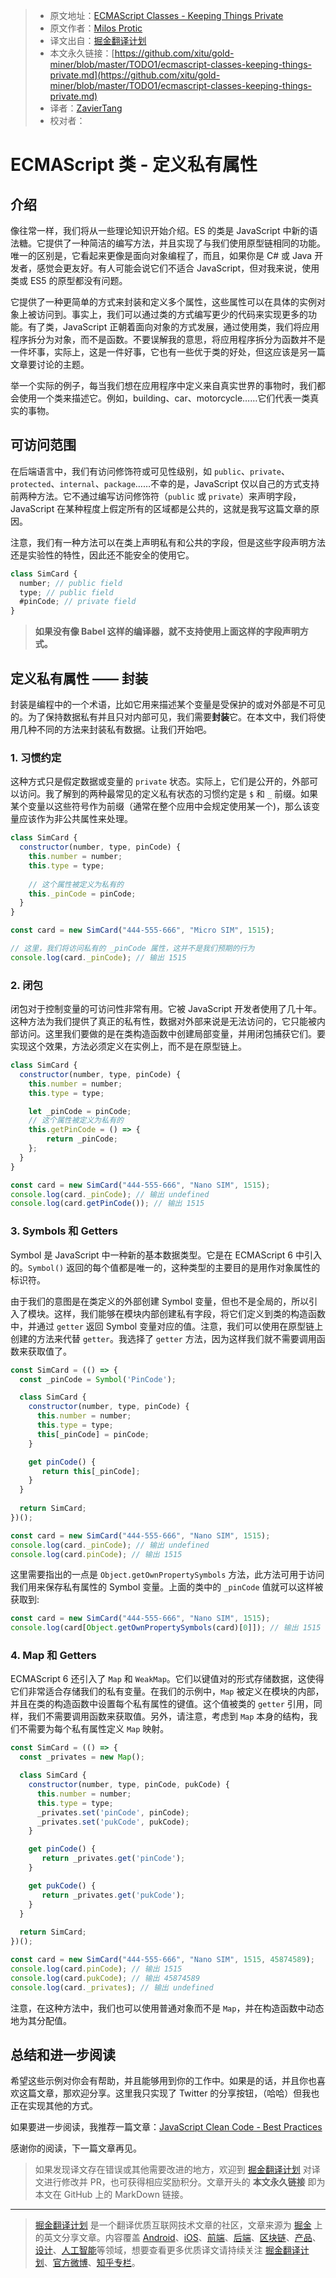 > * 原文地址：[ECMAScript Classes - Keeping Things Private](https://devinduct.com/blogpost/23/ecmascript-classes-keeping-things-private)
> * 原文作者：[Milos Protic](https://devinduct.com/blogpost/23/ecmascript-classes-keeping-things-private)
> * 译文出自：[掘金翻译计划](https://github.com/xitu/gold-miner)
> * 本文永久链接：[https://github.com/xitu/gold-miner/blob/master/TODO1/ecmascript-classes-keeping-things-private.md](https://github.com/xitu/gold-miner/blob/master/TODO1/ecmascript-classes-keeping-things-private.md)
> * 译者：[ZavierTang](https://github.com/ZavierTang)
> * 校对者：

# ECMAScript 类 - 定义私有属性

## 介绍

像往常一样，我们将从一些理论知识开始介绍。ES 的类是 JavaScript 中新的语法糖。它提供了一种简洁的编写方法，并且实现了与我们使用原型链相同的功能。唯一的区别是，它看起来更像是面向对象编程了，而且，如果你是 C# 或 Java 开发者，感觉会更友好。有人可能会说它们不适合 JavaScript，但对我来说，使用类或 ES5 的原型都没有问题。

它提供了一种更简单的方式来封装和定义多个属性，这些属性可以在具体的实例对象上被访问到。事实上，我们可以通过类的方式编写更少的代码来实现更多的功能。有了类，JavaScript 正朝着面向对象的方式发展，通过使用类，我们将应用程序拆分为对象，而不是函数。不要误解我的意思，将应用程序拆分为函数并不是一件坏事，实际上，这是一件好事，它也有一些优于类的好处，但这应该是另一篇文章要讨论的主题。

举一个实际的例子，每当我们想在应用程序中定义来自真实世界的事物时，我们都会使用一个类来描述它。例如，building、car、motorcycle……它们代表一类真实的事物。

## 可访问范围

在后端语言中，我们有访问修饰符或可见性级别，如 `public`、`private`、`protected`、`internal`、`package`……不幸的是，JavaScript 仅以自己的方式支持前两种方法。它不通过编写访问修饰符（`public` 或 `private`）来声明字段，JavaScript 在某种程度上假定所有的区域都是公共的，这就是我写这篇文章的原因。

注意，我们有一种方法可以在类上声明私有和公共的字段，但是这些字段声明方法还是实验性的特性，因此还不能安全的使用它。

```js
class SimCard {
  number; // public field
  type; // public field
  #pinCode; // private field
}
```

> **如果没有像 Babel 这样的编译器，就不支持使用上面这样的字段声明方式。**

## 定义私有属性 —— 封装

封装是编程中的一个术语，比如它用来描述某个变量是受保护的或对外部是不可见的。为了保持数据私有并且只对内部可见，我们需要**封装**它。在本文中，我们将使用几种不同的方法来封装私有数据。让我们开始吧。

### 1. 习惯约定

这种方式只是假定数据或变量的 `private` 状态。实际上，它们是公开的，外部可以访问。我了解到的两种最常见的定义私有状态的习惯约定是 `$` 和 `_` 前缀。如果某个变量以这些符号作为前缀（通常在整个应用中会规定使用某一个)，那么该变量应该作为非公共属性来处理。

```js
class SimCard {
  constructor(number, type, pinCode) {
    this.number = number;
    this.type = type;
    
    // 这个属性被定义为私有的
    this._pinCode = pinCode;
  }
}

const card = new SimCard("444-555-666", "Micro SIM", 1515);

// 这里，我们将访问私有的 _pinCode 属性，这并不是我们预期的行为
console.log(card._pinCode); // 输出 1515
```

### 2. 闭包

闭包对于控制变量的可访问性非常有用。它被 JavaScript 开发者使用了几十年。这种方法为我们提供了真正的私有性，数据对外部来说是无法访问的，它只能被内部访问。这里我们要做的是在类构造函数中创建局部变量，并用闭包捕获它们。要实现这个效果，方法必须定义在实例上，而不是在原型链上。

```js
class SimCard {
  constructor(number, type, pinCode) {
    this.number = number;
    this.type = type;

    let _pinCode = pinCode;
    // 这个属性被定义为私有的
    this.getPinCode = () => {
        return _pinCode;
    };
  }
}

const card = new SimCard("444-555-666", "Nano SIM", 1515);
console.log(card._pinCode); // 输出 undefined
console.log(card.getPinCode()); // 输出 1515
```

### 3. Symbols 和 Getters

Symbol 是 JavaScript 中一种新的基本数据类型。它是在 ECMAScript 6 中引入的。`Symbol()` 返回的每个值都是唯一的，这种类型的主要目的是用作对象属性的标识符。

由于我们的意图是在类定义的外部创建 Symbol 变量，但也不是全局的，所以引入了模块。这样，我们能够在模块内部创建私有字段，将它们定义到类的构造函数中，并通过 `getter` 返回 Symbol 变量对应的值。注意，我们可以使用在原型链上创建的方法来代替 `getter`。我选择了 `getter` 方法，因为这样我们就不需要调用函数来获取值了。

```js
const SimCard = (() => {
  const _pinCode = Symbol('PinCode');

  class SimCard {
    constructor(number, type, pinCode) {
      this.number = number;
      this.type = type;
      this[_pinCode] = pinCode;
    }

    get pinCode() {
       return this[_pinCode];
    }
  }
  
  return SimCard;
})();

const card = new SimCard("444-555-666", "Nano SIM", 1515);
console.log(card._pinCode); // 输出 undefined
console.log(card.pinCode); // 输出 1515
```

这里需要指出的一点是 `Object.getOwnPropertySymbols` 方法，此方法可用于访问我们用来保存私有属性的 Symbol 变量。上面的类中的 `_pinCode` 值就可以这样被获取到:

```js
const card = new SimCard("444-555-666", "Nano SIM", 1515);
console.log(card[Object.getOwnPropertySymbols(card)[0]]); // 输出 1515

```

### 4. Map 和 Getters

ECMAScript 6 还引入了 `Map` 和 `WeakMap`。它们以键值对的形式存储数据，这使得它们非常适合存储我们的私有变量。在我们的示例中，`Map` 被定义在模块的内部，并且在类的构造函数中设置每个私有属性的键值。这个值被类的 `getter` 引用，同样，我们不需要调用函数来获取值。另外，请注意，考虑到 `Map` 本身的结构，我们不需要为每个私有属性定义 `Map` 映射。

```js
const SimCard = (() => {
  const _privates = new Map();

  class SimCard {
    constructor(number, type, pinCode, pukCode) {
      this.number = number;
      this.type = type;
      _privates.set('pinCode', pinCode);
      _privates.set('pukCode', pukCode);
    }

    get pinCode() {
       return _privates.get('pinCode');
    }

    get pukCode() {
       return _privates.get('pukCode');
    }
  }
  
  return SimCard;
})();

const card = new SimCard("444-555-666", "Nano SIM", 1515, 45874589);
console.log(card.pinCode); // 输出 1515
console.log(card.pukCode); // 输出 45874589
console.log(card._privates); // 输出 undefined
```

注意，在这种方法中，我们也可以使用普通对象而不是 `Map`，并在构造函数中动态地为其分配值。

## 总结和进一步阅读

希望这些示例对你会有帮助，并且能够用到你的工作中。如果是的话，并且你也喜欢这篇文章，那欢迎分享。这里我只实现了 Twitter 的分享按钮，（哈哈）但我也正在实现其他的方式。

如果要进一步阅读，我推荐一篇文章：[JavaScript Clean Code - Best Practices](https://github.com/xitu/gold-miner/blob/master/TODO1/javascript-clean-code-best-practices.md)

感谢你的阅读，下一篇文章再见。

> 如果发现译文存在错误或其他需要改进的地方，欢迎到 [掘金翻译计划](https://github.com/xitu/gold-miner) 对译文进行修改并 PR，也可获得相应奖励积分。文章开头的 **本文永久链接** 即为本文在 GitHub 上的 MarkDown 链接。

---

> [掘金翻译计划](https://github.com/xitu/gold-miner) 是一个翻译优质互联网技术文章的社区，文章来源为 [掘金](https://juejin.im) 上的英文分享文章。内容覆盖 [Android](https://github.com/xitu/gold-miner#android)、[iOS](https://github.com/xitu/gold-miner#ios)、[前端](https://github.com/xitu/gold-miner#前端)、[后端](https://github.com/xitu/gold-miner#后端)、[区块链](https://github.com/xitu/gold-miner#区块链)、[产品](https://github.com/xitu/gold-miner#产品)、[设计](https://github.com/xitu/gold-miner#设计)、[人工智能](https://github.com/xitu/gold-miner#人工智能)等领域，想要查看更多优质译文请持续关注 [掘金翻译计划](https://github.com/xitu/gold-miner)、[官方微博](http://weibo.com/juejinfanyi)、[知乎专栏](https://zhuanlan.zhihu.com/juejinfanyi)。
